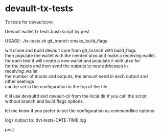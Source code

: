 # devault-tx-tests
Tx tests for devaultcore

DeVault wallet tx tests bash script by pest   

USAGE: ./tx-tests.sh git_branch cmake_build_flags   

will clone and build devault core from git_branch with build_flags   
then populate the wallet with the needed utxo and make a receiving wallet.   
for each test it will create a new wallet and populate it with utxo for   
for the inputs and then send the outputs to new addresses in receiving_wallet   
the number of inputs and outputs, the amount send in each output and other seetings   
can be set in the configuration in the top of the file   

it ill use devaultd and devault-cli from the local dir if you call the script without branch and build flags options.

 let me know if you prefer to set the configuration as commandline options   

 logs output to: dvt-tests-DATE-TIME.log   

 pest   

